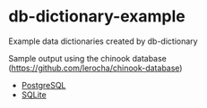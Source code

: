 # db-dictionary-example
Example data dictionaries created by db-dictionary

Sample output using the chinook database (https://github.com/lerocha/chinook-database)

 * [PostgreSQL](postgresql/index.html)
 * [SQLite](sqlite/index.html)
